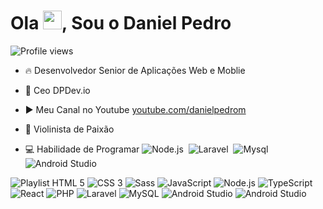 
<h1 align="left">Ola <img src="https://raw.githubusercontent.com/danielpedrom/danielpedrom/master/hi.gif" height="30px">, Sou o Daniel Pedro</h1>
<p align="left"> <img src="https://komarev.com/ghpvc/?username=maykbrito&color=yellow" alt="Profile views" /> </p>

- 🔥 Desenvolvedor Senior de Aplicações Web e Moblie

- 🔭 Ceo DPDev.io

- ▶️ Meu Canal no Youtube [youtube.com/danielpedrom](https://www.youtube.com/@danielpedromundim2841)

- 🎻 Violinista de Paixão

- 💻 Habilidade de Programar ![Node.js](https://img.shields.io/badge/-Node.js-05122A?style=flat&logo=node.js)&nbsp; ![Laravel](https://img.shields.io/badge/-laravel-05122A?style=flat&logo=laravel)&nbsp; ![Mysql](https://img.shields.io/badge/-mysql-05122A?style=flat&logo=mysql)&nbsp; ![Android Studio](https://img.shields.io/badge/-Android%20Studio-05122A?style=flat&logo=android)&nbsp;


![Playlist HTML 5](https://img.shields.io/badge/HTML5-E34F26?style=for-the-badge&logo=html5&logoColor=white)
![CSS 3](https://img.shields.io/badge/CSS3-1572B6?style=for-the-badge&logo=css3&logoColor=white)
![Sass](https://img.shields.io/badge/Sass-CC6699?style=for-the-badge&logo=sass&logoColor=white)
![JavaScript](https://img.shields.io/badge/JavaScript-F7DF1E?style=for-the-badge&logo=javascript&logoColor=black)
![Node.js](https://img.shields.io/badge/Node.js-43853D?style=for-the-badge&logo=node.js&logoColor=white)
![TypeScript](https://img.shields.io/badge/TypeScript-007ACC?style=for-the-badge&logo=typescript&logoColor=white)
![React](https://img.shields.io/badge/React-20232A?style=for-the-badge&logo=react&logoColor=61DAFB)
![PHP](https://img.shields.io/badge/PHP-777BB4?style=for-the-badge&logo=php&logoColor=white)
![Laravel](https://img.shields.io/badge/Laravel-FF2D20?style=for-the-badge&logo=laravel&logoColor=white)
![MySQL](https://img.shields.io/badge/MySQL-00000F?style=for-the-badge&logo=mysql&logoColor=white)
![Android Studio](https://img.shields.io/badge/Android%20Studio-00000F?style=for-the-badge&logo=android&logoColor=white)
![Android Studio](https://img.shields.io/badge/Python-FFFFFF?style=for-the-badge&logo=python&logoColor=blue)

